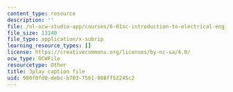 ```yaml
---
content_type: resource
description: ''
file: /ol-ocw-studio-app/courses/6-01sc-introduction-to-electrical-engineering-and-computer-science-i-spring-2011/980f0fd0debcb7037561088ff52245c2_lF-7mmPHhG0.srt
file_size: 13140
file_type: application/x-subrip
learning_resource_types: []
license: https://creativecommons.org/licenses/by-nc-sa/4.0/
ocw_type: OCWFile
resourcetype: Other
title: 3play caption file
uid: 980f0fd0-debc-b703-7561-088ff52245c2
---
```

